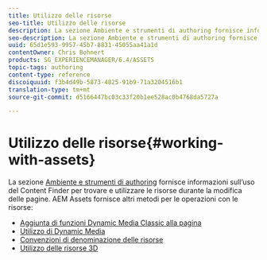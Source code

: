 ```yaml
---
title: Utilizzo delle risorse
seo-title: Utilizzo delle risorse
description: La sezione Ambiente e strumenti di authoring fornisce informazioni sull’uso del Content Finder per trovare e utilizzare le risorse durante la modifica delle pagine. AEM Assets fornisce altri metodi per le operazioni con le risorse.
seo-description: La sezione Ambiente e strumenti di authoring fornisce informazioni sull’uso del Content Finder per trovare e utilizzare le risorse durante la modifica delle pagine. AEM Assets fornisce altri metodi per le operazioni con le risorse.
uuid: 65d1e593-9957-45b7-8831-45055aa41a1d
contentOwner: Chris Bohnert
products: SG_EXPERIENCEMANAGER/6.4/ASSETS
topic-tags: authoring
content-type: reference
discoiquuid: f3b4d49b-5873-4825-91b9-71a3204516b1
translation-type: tm+mt
source-git-commit: d5166447bc03c33f20b1ee528ac0b4768da5727a

---
```



# Utilizzo delle risorse{#working-with-assets}

La sezione [Ambiente e strumenti di authoring](/help/sites-authoring/author-environment-tools.md) fornisce informazioni sull’uso del Content Finder per trovare e utilizzare le risorse durante la modifica delle pagine.  AEM Assets fornisce altri metodi per le operazioni con le risorse:

* [Aggiunta di funzioni Dynamic Media Classic alla pagina](/help/sites-classic-ui-authoring/manage-assets-classic-s7.md)
* [Utilizzo di Dynamic Media](/help/sites-classic-ui-authoring/dynamic-media-assets.md)
* [Convenzioni di denominazione delle risorse](/help/sites-classic-ui-authoring/asset-naming-conventions.md)
* [Utilizzo delle risorse 3D](/help/sites-classic-ui-authoring/classicui-3dassets.md)
